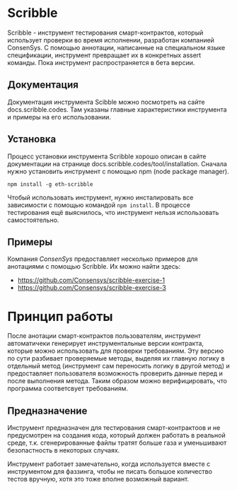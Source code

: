 # Scribble
Scribble - инструмент тестирования смарт-контрактов, который использует проверки во время исполнении, разработан компанией ConsenSys. С помощью аннотации, написанные на специальном языке спецификации, инструмент превращает их в конкретных assert команды. Пока инструмент распространяется в бета версии.

## Документация
Документация инструмента Scibble можно посмотреть на сайте docs.scribble.codes. Там указаны главные характеристики инструмента и примеры на его использовании.

## Установка
Процесс установки инструмента Scribble хорошо описан в сайте документации на странице docs.scribble.codes/tool/installation. Сначала нужно установить инструмент с помощью npm (node package manager).

`npm install -g eth-scribble`

Чтобый использовать инструмент, нужно инсталировать все зависимости с помощью командой `npm install`. В процессе тестирования ещё выяснилось, что инструмент нельзя использовать самостоятельно. 

## Примеры
Компания *ConsenSys* предоставляет несколько примеров для анотациями с помощью Scribble. Их можно найти здесь:

- https://github.com/Consensys/scribble-exercise-1
- https://github.com/Consensys/scribble-exercise-3

# Принцип работы
После анотации смарт-контрактов пользователям, инструмент автоматичеки генерирует инструментальные версии контракта, которые можно использовать для проверки требованиям. Эту версию по сути разбивает проверяемые методы, выделяя их главную логику в отдельный метод (инструмент сам переносить логику в другой метод) и предоставляет пользователя возможность проверить данные перед и после выполнения метода. Таким образом можно верифицировать, что программа соответсвует требованиям.

## Предназначение
Инструмент предназначен для тестирования смарт-контрактоов и не предусмотрен на создания кода, который должен работать в реальной среде, т.к. сгенерированные файлы тратят больше газа и уменьшивают безопастность в некоторых случаях.

Инструмент работает замечательно, когда используется вместе с инструментом для фаззинга, чтобы не писать большое количество тестов вручную, хотя это тоже вполне возможный вариант.